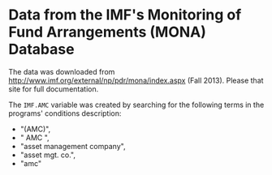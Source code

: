 # Data from the IMF's Monitoring of Fund Arrangements (MONA) Database

The data was downloaded from <http://www.imf.org/external/np/pdr/mona/index.aspx> (Fall 2013). Please that site for full documentation.

The `IMF.AMC` variable was created by searching for the following terms in the programs' conditions description:

- "(AMC)", 
- " AMC ", 
- "asset management company", 
- "asset mgt. co.", 
- "amc"